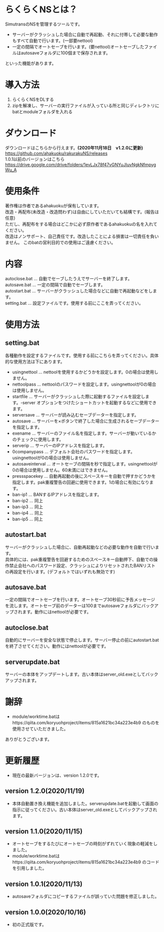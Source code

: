 # らくらくNSとは？
SimutransのNSを管理するツールです。
- サーバーがクラッシュした場合に自動で再起動、それに付帯して必要な動作もすべて自動で行います。(一部要nettool)
- 一定の間隔でオートセーブを行います。(要nettool)オートセーブしたファイルはautosaveフォルダに100個まで保存されます。

といった機能があります。

# 導入方法
1. らくらくNSをDLする  
1. zipを解凍し、サーバーの実行ファイルが入っている所と同じディレクトリにbatとmoduleフォルダを入れる
# ダウンロード
ダウンロードはこちらから行えます。**(2020年11月18日　v1.2.0に更新)**  
https://github.com/ahakuoku/rakurakuNS/releases  
1.0.1以前のバージョンはこちら  
https://drive.google.com/drive/folders/1evLJx78f47vGNYuJIuvNgkNfmpygWu_A

# 使用条件
著作権は作者であるahakuokuが保有しています。  
改造・再配布(未改造・改造問わず)は自由にしていただいても結構です。(報告は任意)  
ただし、再配布をする場合はどこかに必ず原作者であるahakuokuの名を入れてください。  
改造はノンサポート、自己責任です。改造したことによる損害は一切責任を負いません。 このbatの営利目的での使用はご遠慮ください。

# 内容
autoclose.bat … 自動でセーブしたうえでサーバーを終了します。  
autosave.bat  … 一定の間隔で自動でセーブします。  
autostart.bat … サーバーがクラッシュした場合などに自動で再起動などをします。  
setting.bat   … 設定ファイルです。使用する前にここを弄ってください。

# 使用方法

## setting.bat
各種動作を設定するファイルです。使用する前にこちらを弄ってください。具体的な使用方法は下にあります。
- usingnettool	 … nettoolを使用するかどうかを設定します。0の場合は使用しません。
- nettoolpass	 … nettoolのパスワードを設定します。usingnettoolが0の場合は使用しません。
- startfile	 … サーバーがクラッシュした際に起動するファイルを設定します。-server オプションをつけたショートカットを起動するなどに使用できます。
- serversave	 … サーバーが読み込むセーブデーターを指定します。
- autosave	 … サーバーを×ボタンで終了した場合に生成されるセーブデーターを指定します。
- exename		 … サーバーのファイル名を指定します。サーバーが動いているかのチェックに使用します。
- serverip	 … サーバーのIPアドレスを指定します。
- 0companypass	 … デフォルト会社のパスワードを指定します。usingnettoolが0の場合は使用しません。
- autosaveinterval … オートセーブの間隔を秒で指定します。usingnettoolが0の場合は使用しません。60未満にはできません。
- pressspacekey	 … 自動再起動の後にスペースキーを自動で押すかどうかを指定します。pak重複警告の回避に使用できます。1の場合に有効になります。
- ban-ip1		 … BANするIPアドレスを指定します。
- ban-ip2		 … 同上
- ban-ip3		 … 同上
- ban-ip4		 … 同上
- ban-ip5		 … 同上

## autostart.bat
サーバーがクラッシュした場合に、自動再起動などの必要な動作を自動で行います。  
具体的には、pak重複警告を回避するためのスペースキー自動押下、自動での操作禁止会社へのパスワード設定、クラッシュによりリセットされたBANリストの再設定を行います。(デフォルトではいずれも無効です)

## autosave.bat
一定の間隔でオートセーブを行います。オートセーブ30秒前に予告メッセージを流します。オートセーブ前のデーターは100までautosaveフォルダにバックアップされます。動作にはnettoolが必要です。

## autoclose.bat
自動的にサーバーを安全な状態で停止します。サーバー停止の前にautostart.batを終了させてください。動作にはnettoolが必要です。

## serverupdate.bat
サーバーの本体をアップデートします。古い本体はserver_old.exeとしてバックアップされます。

# 謝辞
- module/worktime.batはhttps://qiita.com/koryuohproject/items/815a1621bc34a223e4b9 のものを使用させていただきました。

ありがとうございます。

# 更新履歴
- 現在の最新バージョンは、version 1.2.0です。

## version 1.2.0(2020/11/19)
- 本体自動置き換え機能を追加しました。serverupdate.batを起動して画面の指示に従ってください。古い本体はserver_old.exeとしてバックアップされます。

## version 1.1.0(2020/11/15)
- オートセーブをするたびにオートセーブの時刻がずれていく現象の軽減をしました。
- module/worktime.batはhttps://qiita.com/koryuohproject/items/815a1621bc34a223e4b9 のコードを引用しました。

## version 1.0.1(2020/11/13)
- autosaveフォルダにコピーするファイルが誤っていた問題を修正しました。

## version 1.0.0(2020/10/16)
- 初の正式版です。